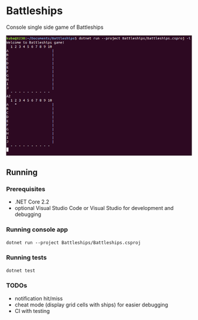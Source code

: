 # Battleships

Console single side game of Battleships

![](doc/Screenshot.png)

## Running

### Prerequisites
 - .NET Core 2.2
 - optional Visual Studio Code or Visual Studio for development and debugging

### Running console app
`dotnet run --project Battleships/Battleships.csproj`

### Running tests
`dotnet test`

### TODOs
- notification hit/miss
- cheat mode (display grid cells with ships) for easier debugging
- CI with testing

